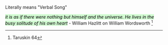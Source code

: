 Literally means "Verbal Song"

*<mark style="background: #BBFABBA6;">it is as if there were nothing but himself and the universe. He lives in the busy solitude of his own heart</mark>* -  William Hazlitt on William Wordsworth [^1]

[^1]: Taruskin 64